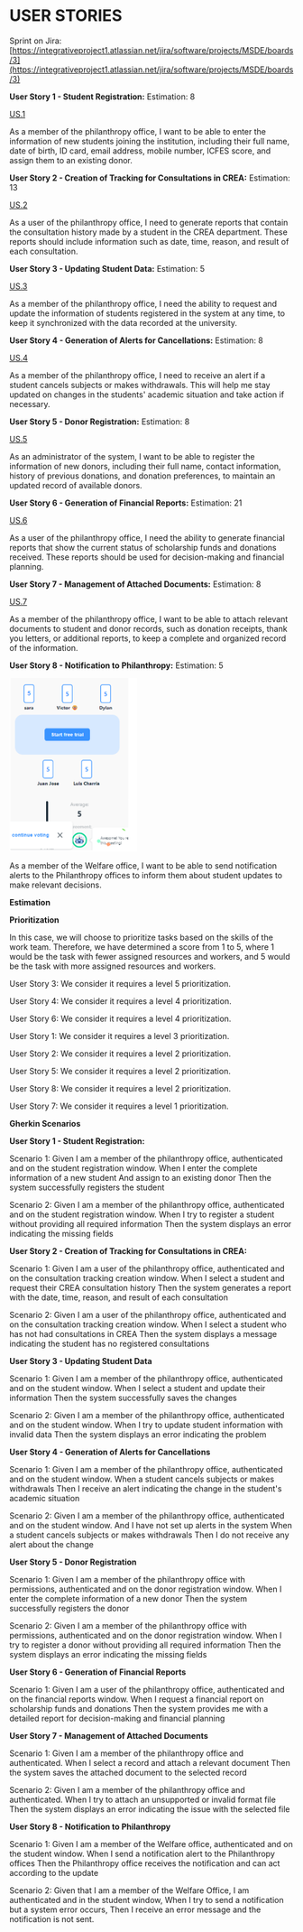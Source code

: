 # USER STORIES

Sprint on Jira: [https://integrativeproject1.atlassian.net/jira/software/projects/MSDE/boards/3](https://integrativeproject1.atlassian.net/jira/software/projects/MSDE/boards/3)

**User Story 1 - Student Registration:**
Estimation:  8

[US.1](https://github.com/ICESI-PI1/icesi-filantrop-a-equipo-3/blob/master/docs/img/1.png)

As a member of the philanthropy office, I want to be able to enter the information of new students joining the institution, including their full name, date of birth, ID card, email address, mobile number, ICFES score, and assign them to an existing donor.

**User Story 2 - Creation of Tracking for Consultations in CREA:**
Estimation:  13

[US.2](https://github.com/ICESI-PI1/icesi-filantrop-a-equipo-3/blob/master/docs/img/2.png)

As a user of the philanthropy office, I need to generate reports that contain the consultation history made by a student in the CREA department. These reports should include information such as date, time, reason, and result of each consultation.

**User Story 3 - Updating Student Data:**
Estimation:  5

[US.3](https://github.com/ICESI-PI1/icesi-filantrop-a-equipo-3/blob/master/docs/img/3.png)

As a member of the philanthropy office, I need the ability to request and update the information of students registered in the system at any time, to keep it synchronized with the data recorded at the university.

**User Story 4 - Generation of Alerts for Cancellations:**
Estimation:  8

[US.4](https://github.com/ICESI-PI1/icesi-filantrop-a-equipo-3/blob/master/docs/img/4.png)

As a member of the philanthropy office, I need to receive an alert if a student cancels subjects or makes withdrawals. This will help me stay updated on changes in the students' academic situation and take action if necessary.

**User Story 5 - Donor Registration:**
Estimation: 8

[US.5](https://github.com/ICESI-PI1/icesi-filantrop-a-equipo-3/blob/master/docs/img/5.png)

As an administrator of the system, I want to be able to register the information of new donors, including their full name, contact information, history of previous donations, and donation preferences, to maintain an updated record of available donors.

**User Story 6 - Generation of Financial Reports:**
Estimation: 21

[US.6](https://github.com/ICESI-PI1/icesi-filantrop-a-equipo-3/blob/master/docs/img/6.png)

As a user of the philanthropy office, I need the ability to generate financial reports that show the current status of scholarship funds and donations received. These reports should be used for decision-making and financial planning.

**User Story 7 - Management of Attached Documents:**
Estimation: 8

[US.7](https://github.com/ICESI-PI1/icesi-filantrop-a-equipo-3/blob/master/docs/img/7.png)

As a member of the philanthropy office, I want to be able to attach relevant documents to student and donor records, such as donation receipts, thank you letters, or additional reports, to keep a complete and organized record of the information.

**User Story 8 - Notification to Philanthropy:**
Estimation: 5

![US.8](https://github.com/ICESI-PI1/icesi-filantrop-a-equipo-3/blob/master/docs/img/8.png)

As a member of the Welfare office, I want to be able to send notification alerts to the Philanthropy offices to inform them about student updates to make relevant decisions.

**Estimation**

**Prioritization**

In this case, we will choose to prioritize tasks based on the skills of the work team. Therefore, we have determined a score from 1 to 5, where 1 would be the task with fewer assigned resources and workers, and 5 would be the task with more assigned resources and workers.

User Story 3: We consider it requires a level 5 prioritization.

User Story 4: We consider it requires a level 4 prioritization.

User Story 6: We consider it requires a level 4 prioritization.

User Story 1: We consider it requires a level 3 prioritization.

User Story 2: We consider it requires a level 2 prioritization.

User Story 5: We consider it requires a level 2 prioritization.

User Story 8: We consider it requires a level 2 prioritization.

User Story 7: We consider it requires a level 1 prioritization.

**Gherkin Scenarios**

**User Story 1 - Student Registration:**

Scenario 1:
Given I am a member of the philanthropy office, authenticated and on the student registration window.
When I enter the complete information of a new student
And assign to an existing donor
Then the system successfully registers the student

Scenario 2:
Given I am a member of the philanthropy office, authenticated and on the student registration window.
When I try to register a student without providing all required information
Then the system displays an error indicating the missing fields

**User Story 2 - Creation of Tracking for Consultations in CREA:**

Scenario 1:
Given I am a user of the philanthropy office, authenticated and on the consultation tracking creation window.
When I select a student and request their CREA consultation history
Then the system generates a report with the date, time, reason, and result of each consultation

Scenario 2:
Given I am a user of the philanthropy office, authenticated and on the consultation tracking creation window.
When I select a student who has not had consultations in CREA
Then the system displays a message indicating the student has no registered consultations

**User Story 3 - Updating Student Data**

Scenario 1:
Given I am a member of the philanthropy office, authenticated and on the student window.
When I select a student and update their information
Then the system successfully saves the changes

Scenario 2:
Given I am a member of the philanthropy office, authenticated and on the student window.
When I try to update student information with invalid data
Then the system displays an error indicating the problem

**User Story 4 - Generation of Alerts for Cancellations**

Scenario 1:
Given I am a member of the philanthropy office, authenticated and on the student window.
When a student cancels subjects or makes withdrawals
Then I receive an alert indicating the change in the student's academic situation

Scenario 2:
Given I am a member of the philanthropy office, authenticated and on the student window.
And I have not set up alerts in the system
When a student cancels subjects or makes withdrawals
Then I do not receive any alert about the change

**User Story 5 - Donor Registration**

Scenario 1:
Given I am a member of the philanthropy office with permissions, authenticated and on the donor registration window.
When I enter the complete information of a new donor
Then the system successfully registers the donor

Scenario 2:
Given I am a member of the philanthropy office with permissions, authenticated and on the donor registration window.
When I try to register a donor without providing all required information
Then the system displays an error indicating the missing fields

**User Story 6 - Generation of Financial Reports**

Scenario 1:
Given I am a user of the philanthropy office, authenticated and on the financial reports window.
When I request a financial report on scholarship funds and donations
Then the system provides me with a detailed report for decision-making and financial planning

**User Story 7 - Management of Attached Documents**

Scenario 1:
Given I am a member of the philanthropy office and authenticated.
When I select a record and attach a relevant document
Then the system saves the attached document to the selected record

Scenario 2:
Given I am a member of the philanthropy office and authenticated.
When I try to attach an unsupported or invalid format file
Then the system displays an error indicating the issue with the selected file

**User Story 8 - Notification to Philanthropy**

Scenario 1:
Given I am a member of the Welfare office, authenticated and on the student window.
When I send a notification alert to the Philanthropy offices
Then the Philanthropy office receives the notification and can act according to the update

Scenario 2:
Given that I am a member of the Welfare Office, I am authenticated and in the student window,
When I try to send a notification but a system error occurs,
Then I receive an error message and the notification is not sent.
